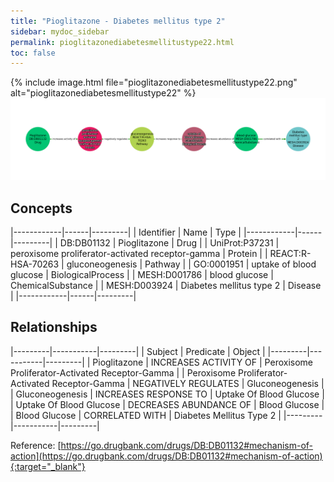 ```yaml
---
title: "Pioglitazone - Diabetes mellitus type 2"
sidebar: mydoc_sidebar
permalink: pioglitazonediabetesmellitustype22.html
toc: false 
---
```


{% include image.html file="pioglitazonediabetesmellitustype22.png" alt="pioglitazonediabetesmellitustype22" %}![Path Visualization](/images/pioglitazonediabetesmellitustype22.png)

## Concepts

|------------|------|---------|
| Identifier | Name | Type    |
|------------|------|---------|
| DB:DB01132 | Pioglitazone | Drug |
| UniProt:P37231 | peroxisome proliferator-activated receptor-gamma | Protein |
| REACT:R-HSA-70263 | gluconeogenesis | Pathway |
| GO:0001951 | uptake of blood glucose | BiologicalProcess |
| MESH:D001786 | blood glucose | ChemicalSubstance |
| MESH:D003924 | Diabetes mellitus type 2 | Disease |
|------------|------|---------|

## Relationships

|---------|-----------|---------|
| Subject | Predicate | Object  |
|---------|-----------|---------|
| Pioglitazone | INCREASES ACTIVITY OF | Peroxisome Proliferator-Activated Receptor-Gamma |
| Peroxisome Proliferator-Activated Receptor-Gamma | NEGATIVELY REGULATES | Gluconeogenesis |
| Gluconeogenesis | INCREASES RESPONSE TO | Uptake Of Blood Glucose |
| Uptake Of Blood Glucose | DECREASES ABUNDANCE OF | Blood Glucose |
| Blood Glucose | CORRELATED WITH | Diabetes Mellitus Type 2 |
|---------|-----------|---------|

Reference: [https://go.drugbank.com/drugs/DB:DB01132#mechanism-of-action](https://go.drugbank.com/drugs/DB:DB01132#mechanism-of-action){:target="_blank"}